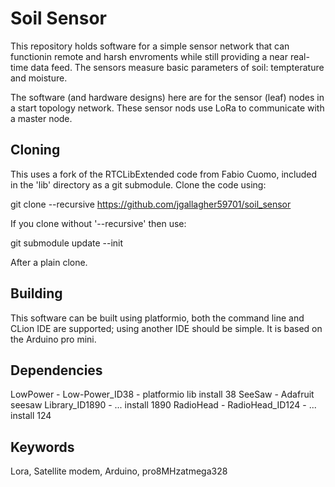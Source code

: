 
# Soil Sensor

This repository holds software for a simple sensor network that can
functionin remote and harsh envroments while still providing a near
real-time data feed.  The sensors measure basic parameters of soil:
tempterature and moisture.

The software (and hardware designs) here are for the sensor (leaf)
nodes in a start topology network. These sensor nods use LoRa to
communicate with a master node.

## Cloning

This uses a fork of the RTCLibExtended code from Fabio Cuomo, included
in the 'lib' directory as a git submodule. Clone the code using:

  git clone --recursive https://github.com/jgallagher59701/soil_sensor

If you clone without '--recursive' then use:

  git submodule update --init

After a plain clone.

## Building

This software can be built using platformio, both the command line and
CLion IDE are supported; using another IDE should be simple. It is
based on the Arduino pro mini.

## Dependencies

LowPower - Low-Power_ID38 - platformio lib install 38
SeeSaw - Adafruit seesaw Library_ID1890	- ... install 1890
RadioHead - RadioHead_ID124 - ... install 124

## Keywords

Lora, Satellite modem, Arduino, pro8MHzatmega328
